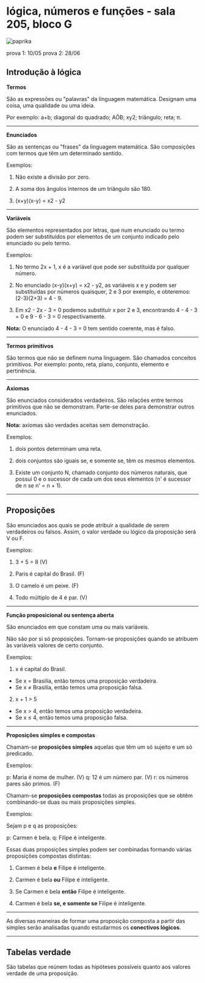 # lógica, números e funções - sala 205, bloco G

![paprika](https://user-images.githubusercontent.com/128937668/233802088-42a015e3-3023-4586-a88a-b8b196d52c68.gif)

prova 1: 10/05
prova 2: 28/06

## Introdução à lógica

**Termos**

São as expressões ou "palavras" da linguagem matemática. Designam uma coisa, uma qualidade ou uma ideia.

Por exemplo: a+b; diagonal do quadrado; AÔB; xy2; triângulo; reta; π.

---

**Enunciados**

São as sentenças ou "frases" da linguagem matemática. São composições com termos que têm um determinado sentido.

Exemplos:

1. Não existe a divisão por zero.

2. A soma dos ângulos internos de um triângulo são 180.

3. (x+y)(x-y) = x2 - y2

---

**Variáveis**

São elementos representados por letras, que num enunciado ou termo podem ser substituídos por elementos de um conjunto indicado pelo enunciado ou pelo termo.

Exemplos:

1. No termo 2x + 1, x é a variável que pode ser substituída por qualquer número.

2. No enunciado (x-y)(x+y) = x2 - y2, as variáveis x e y podem ser substituídas por números quaisquer, 2 e 3 por exemplo, e obteremos: (2-3)(2+3) = 4 - 9.

3. Em x2 - 2x - 3 = 0 podemos substituir x por 2 e 3, encontrando 4 - 4 - 3 = 0 e 9 - 6 - 3 = 0 respectivamente.

**Nota:** O enunciado 4 - 4 - 3 = 0 tem sentido coerente, mas é falso.

---

**Termos primitivos**

São termos que não se definem numa linguagem. São chamados conceitos primitivos. Por exemplo: ponto, reta, plano, conjunto, elemento e pertinência.

---

**Axiomas**

São enunciados considerados verdadeiros. São relações entre termos primitivos que não se demonstram. Parte-se deles para demonstrar outros enunciados.

**Nota:** axiomas são verdades aceitas sem demonstração.

Exemplos:

1. dois pontos determinam uma reta.

2. dois conjuntos são iguais se, e somente se, têm os mesmos elementos.

3. Existe um conjunto N, chamado conjunto dos números naturais, que possui 0 e o sucessor de cada um dos seus elementos (n' é sucessor de n se n' = n + 1).

---

## **Proposições**

São enunciados aos quais se pode atribuir a qualidade de serem verdadeiros ou falsos. Assim, o valor verdade ou lógico da proposição será V ou F.

Exemplos:

1. 3 + 5 = 8 (V)

2. Paris é capital do Brasil. (F)

3. O camelo é um peixe. (F)

4. Todo múltiplo de 4 é par. (V)

---

**Função proposicional ou sentença aberta**

São enunciados em que constam uma ou mais variáveis.

Não são por si só proposições. Tornam-se proposições quando se atribuem às variáveis valores de certo conjunto.

Exemplos:

1. x é capital do Brasil.
* Se x = Brasilía, então temos uma proposição verdadeira.
* Se x ≠ Brasilía, então temos uma proposição falsa.

2. x + 1 > 5
* Se x > 4, então temos uma proposição verdadeira.
* Se x ≤ 4, então temos uma proposição falsa.

---

**Proposições simples e compostas**

Chamam-se **proposições simples** aquelas que têm um só sujeito e um só predicado.

Exemplos:

p: Maria é nome de mulher. (V)
q: 12 é um número par. (V)
r: os números pares são primos. (F)

Chamam-se **proposições compostas** todas as proposições que se obtêm combinando-se duas ou mais proposições simples.

Exemplos:

Sejam p e q as proposições:

p: Carmen é bela.
q: Filipe é inteligente.

Essas duas proposições simples podem ser combinadas formando várias proposições compostas distintas:

1. Carmen é bela **e** Filipe é inteligente.

2. Carmen é bela **ou** Filipe é inteligente.

3. Se Carmen é bela **então** Filipe é inteligente.

4. Carmen é bela **se, e somente se** Filipe é inteligente.

---

As diversas maneiras de formar uma proposição composta a partir das simples serão analisadas quando estudarmos os **conectivos lógicos**.

---

## Tabelas verdade

São tabelas que reúnem todas as hipóteses possíveis quanto aos valores verdade de uma proposição.

